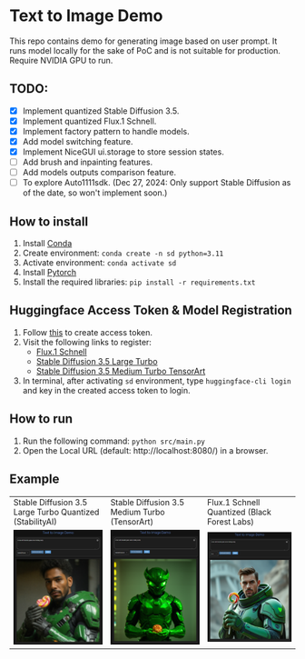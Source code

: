 # Text to Image Demo
This repo contains demo for generating image based on user prompt. It runs model locally for the sake of PoC and is not suitable for production. Require NVIDIA GPU to run.

## TODO:
- [x] Implement quantized Stable Diffusion 3.5.
- [x] Implement quantized Flux.1 Schnell.
- [x] Implement factory pattern to handle models.
- [x] Add model switching feature.
- [x] Implement NiceGUI ui.storage to store session states.
- [ ] Add brush and inpainting features.
- [ ] Add models outputs comparison feature.
- [ ] To explore Auto1111sdk. (Dec 27, 2024: Only support Stable Diffusion as of the date, so won't implement soon.)

## How to install
1. Install [Conda](https://docs.conda.io/projects/conda/en/latest/user-guide/install/index.html)
2. Create environment: `conda create -n sd python=3.11`
3. Activate environment: `conda activate sd`
4. Install [Pytorch](https://pytorch.org/get-started/locally/)
5. Install the required libraries: `pip install -r requirements.txt`

## Huggingface Access Token & Model Registration
1. Follow [this](https://huggingface.co/docs/hub/en/security-tokens) to create access token.
2. Visit the following links to register:
    - [Flux.1 Schnell](https://huggingface.co/black-forest-labs/FLUX.1-schnell)
    - [Stable Diffusion 3.5 Large Turbo](https://huggingface.co/stabilityai/stable-diffusion-3.5-large-turbo)
    - [Stable Diffusion 3.5 Medium Turbo TensorArt](https://huggingface.co/tensorart/stable-diffusion-3.5-medium-turbo)
3. In terminal, after activating `sd` environment, type `huggingface-cli login` and key in the created access token to login.

## How to run
1. Run the following command: `python src/main.py`
2. Open the Local URL (default: http://localhost:8080/) in a browser.

## Example
<table>
    <tr>
        <td>Stable Diffusion 3.5 Large Turbo Quantized (StabilityAI)</td>
        <td>Stable Diffusion 3.5 Medium Turbo (TensorArt)</td>
        <td>Flux.1 Schnell Quantized (Black Forest Labs)</td>
    </tr>
    <tr>
        <td><img src="./assets/sd3.5-sample1.png"></td>
        <td><img src="./assets/sd3.5art-sample1.png"></td>
        <td><img src="./assets/flux1-schnell-sample1.png"></td>
    </tf>
</table>
